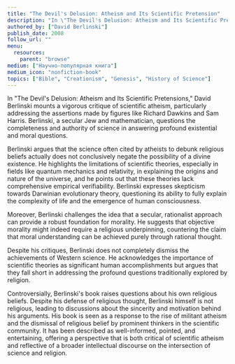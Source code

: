```yaml
---
title: "The Devil's Delusion: Atheism and Its Scientific Pretension"
description: "In \"The Devil's Delusion: Atheism and Its Scientific Pretensions,\" David Berlinski mounts a vigorous critique of scientific atheism, particularly addressing the assertions made by figures like Richard Dawkins and Sam Harris. Berlinski, a secular Jew and mathematician, questions the completeness and authority of science in answering profound existential and moral questions."
authored_by: ["David Berlinski"]
publish_date: 2008
follow_url: ""
menu:
  resources:
    parent: "browse"
medium: ["Научно-популярная книга"]
medium_icon: "nonfiction-book"
topics: ["Bible", "Creationism", "Genesis", "History of Science"]
---
```


In "The Devil's Delusion: Atheism and Its Scientific Pretensions," David Berlinski mounts a vigorous critique of scientific atheism, particularly addressing the assertions made by figures like Richard Dawkins and Sam Harris. Berlinski, a secular Jew and mathematician, questions the completeness and authority of science in answering profound existential and moral questions.

Berlinski argues that the science often cited by atheists to debunk religious beliefs actually does not conclusively negate the possibility of a divine existence. He highlights the limitations of scientific theories, especially in fields like quantum mechanics and relativity, in explaining the origins and nature of the universe, and he points out that these theories lack comprehensive empirical verifiability. Berlinski expresses skepticism towards Darwinian evolutionary theory, questioning its ability to fully explain the complexity of life and the emergence of human consciousness.

Moreover, Berlinski challenges the idea that a secular, rationalist approach can provide a robust foundation for morality. He suggests that objective morality might indeed require a religious underpinning, countering the claim that moral understanding can be achieved purely through rational thought.

Despite his critiques, Berlinski does not completely dismiss the achievements of Western science. He acknowledges the importance of scientific theories as significant human accomplishments but argues that they fall short in addressing the profound questions traditionally explored by religion.

Controversially, Berlinski's book raises questions about his own religious beliefs. Despite his defense of religious thought, Berlinski himself is not religious, leading to discussions about the sincerity and motivation behind his arguments. His book is seen as a response to the rise of militant atheism and the dismissal of religious belief by prominent thinkers in the scientific community. It has been described as well-informed, pointed, and entertaining, offering a perspective that is both critical of scientific atheism and reflective of a broader intellectual discourse on the intersection of science and religion​.